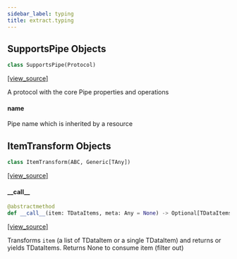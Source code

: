 ```yaml
---
sidebar_label: typing
title: extract.typing
---
```


## SupportsPipe Objects

```python
class SupportsPipe(Protocol)
```

[[view_source]](https://github.com/dlt-hub/dlt/blob/30d0f64fb2cdbacc2e88fdb304371650f417e1f0/dlt/extract/typing.py#L38)

A protocol with the core Pipe properties and operations

#### name

Pipe name which is inherited by a resource

## ItemTransform Objects

```python
class ItemTransform(ABC, Generic[TAny])
```

[[view_source]](https://github.com/dlt-hub/dlt/blob/30d0f64fb2cdbacc2e88fdb304371650f417e1f0/dlt/extract/typing.py#L48)

#### \_\_call\_\_

```python
@abstractmethod
def __call__(item: TDataItems, meta: Any = None) -> Optional[TDataItems]
```

[[view_source]](https://github.com/dlt-hub/dlt/blob/30d0f64fb2cdbacc2e88fdb304371650f417e1f0/dlt/extract/typing.py#L65)

Transforms `item` (a list of TDataItem or a single TDataItem) and returns or yields TDataItems. Returns None to consume item (filter out)

